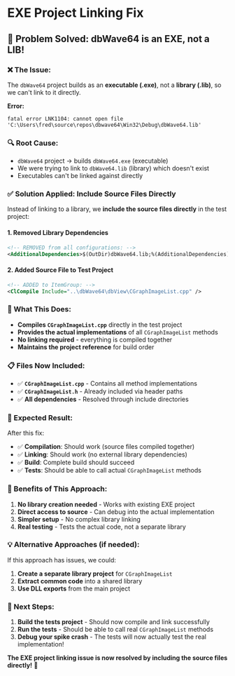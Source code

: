 # EXE Project Linking Fix

## **🔧 Problem Solved: dbWave64 is an EXE, not a LIB!**

### **❌ The Issue:**
The `dbWave64` project builds as an **executable (.exe)**, not a **library (.lib)**, so we can't link to it directly.

**Error:**
```
fatal error LNK1104: cannot open file 'C:\Users\fred\source\repos\dbwave64\Win32\Debug\dbWave64.lib'
```

### **🔍 Root Cause:**
- `dbWave64` project → builds `dbWave64.exe` (executable)
- We were trying to link to `dbWave64.lib` (library) which doesn't exist
- Executables can't be linked against directly

### **✅ Solution Applied: Include Source Files Directly**

Instead of linking to a library, we **include the source files directly** in the test project:

#### **1. Removed Library Dependencies**
```xml
<!-- REMOVED from all configurations: -->
<AdditionalDependencies>$(OutDir)dbWave64.lib;%(AdditionalDependencies)</AdditionalDependencies>
```

#### **2. Added Source File to Test Project**
```xml
<!-- ADDED to ItemGroup: -->
<ClCompile Include="..\dbWave64\dbView\CGraphImageList.cpp" />
```

### **🔧 What This Does:**

- **Compiles `CGraphImageList.cpp`** directly in the test project
- **Provides the actual implementations** of all `CGraphImageList` methods
- **No linking required** - everything is compiled together
- **Maintains the project reference** for build order

### **📋 Files Now Included:**

- ✅ **`CGraphImageList.cpp`** - Contains all method implementations
- ✅ **`CGraphImageList.h`** - Already included via header paths
- ✅ **All dependencies** - Resolved through include directories

### **🚀 Expected Result:**

After this fix:
- ✅ **Compilation**: Should work (source files compiled together)
- ✅ **Linking**: Should work (no external library dependencies)
- ✅ **Build**: Complete build should succeed
- ✅ **Tests**: Should be able to call actual `CGraphImageList` methods

### **🎯 Benefits of This Approach:**

1. **No library creation needed** - Works with existing EXE project
2. **Direct access to source** - Can debug into the actual implementation
3. **Simpler setup** - No complex library linking
4. **Real testing** - Tests the actual code, not a separate library

### **💡 Alternative Approaches (if needed):**

If this approach has issues, we could:

1. **Create a separate library project** for `CGraphImageList`
2. **Extract common code** into a shared library
3. **Use DLL exports** from the main project

### **🎯 Next Steps:**

1. **Build the tests project** - Should now compile and link successfully
2. **Run the tests** - Should be able to call real `CGraphImageList` methods
3. **Debug your spike crash** - The tests will now actually test the real implementation!

**The EXE project linking issue is now resolved by including the source files directly!** 🎯
